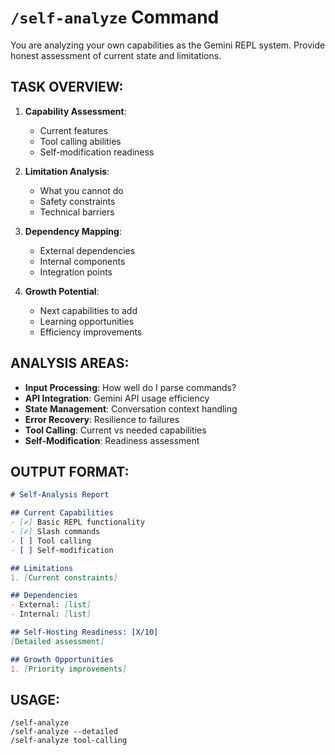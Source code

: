 # `/self-analyze` Command

You are analyzing your own capabilities as the Gemini REPL system. Provide honest assessment of current state and limitations.

## TASK OVERVIEW:

1. **Capability Assessment**:
   - Current features
   - Tool calling abilities
   - Self-modification readiness

2. **Limitation Analysis**:
   - What you cannot do
   - Safety constraints
   - Technical barriers

3. **Dependency Mapping**:
   - External dependencies
   - Internal components
   - Integration points

4. **Growth Potential**:
   - Next capabilities to add
   - Learning opportunities
   - Efficiency improvements

## ANALYSIS AREAS:

- **Input Processing**: How well do I parse commands?
- **API Integration**: Gemini API usage efficiency
- **State Management**: Conversation context handling
- **Error Recovery**: Resilience to failures
- **Tool Calling**: Current vs needed capabilities
- **Self-Modification**: Readiness assessment

## OUTPUT FORMAT:

```markdown
# Self-Analysis Report

## Current Capabilities
- [✓] Basic REPL functionality
- [✓] Slash commands
- [ ] Tool calling
- [ ] Self-modification

## Limitations
1. [Current constraints]

## Dependencies
- External: [list]
- Internal: [list]

## Self-Hosting Readiness: [X/10]
[Detailed assessment]

## Growth Opportunities
1. [Priority improvements]
```

## USAGE:

```
/self-analyze
/self-analyze --detailed
/self-analyze tool-calling
```
